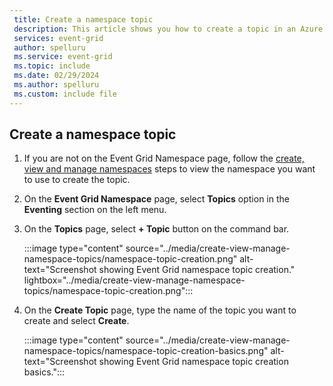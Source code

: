 ```yaml
---
 title: Create a namespace topic
 description: This article shows you how to create a topic in an Azure Event Grid namespace.
 services: event-grid
 author: spelluru
 ms.service: event-grid
 ms.topic: include
 ms.date: 02/29/2024
 ms.author: spelluru
 ms.custom: include file
---
```


## Create a namespace topic

1. If you are not on the Event Grid Namespace page, follow the [create, view and manage namespaces](../create-view-manage-namespaces.md) steps to view the namespace you want to use to create the topic.
2. On the **Event Grid Namespace** page, select **Topics** option in the **Eventing** section on the left menu.
3. On the **Topics** page, select **+ Topic** button on the command bar.

    :::image type="content" source="../media/create-view-manage-namespace-topics/namespace-topic-creation.png" alt-text="Screenshot showing Event Grid namespace topic creation." lightbox="../media/create-view-manage-namespace-topics/namespace-topic-creation.png":::
4. On the **Create Topic** page, type the name of the topic you want to create and select **Create**.

    :::image type="content" source="../media/create-view-manage-namespace-topics/namespace-topic-creation-basics.png" alt-text="Screenshot showing Event Grid namespace topic creation basics.":::
